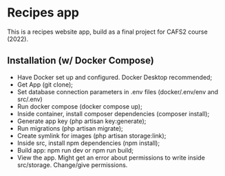 # Recipes app
This is a recipes website app, build as a final project for CAFS2 course (2022).

## Installation (w/ Docker Compose)
- Have Docker set up and configured. Docker Desktop recommended;
- Get App (git clone);
- Set database connection parameters in .env files (docker/.env/env and src/.env)
- Run docker compose (docker compose up);
- Inside container, install composer dependencies (composer install);
- Generate app key (php artisan key:generate);
- Run migrations (php artisan migrate);
- Create symlink for images (php artisan storage:link);
- Inside src, install npm dependencies (npm install);
- Build app: npm run dev or npm run build;
- View the app. Might get an error about permissions to write inside src/storage. Change/give permissions.
